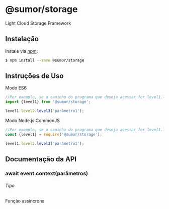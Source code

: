 # @sumor/storage
Light Cloud Storage Framework

## Instalação

Instale via [npm](https://www.npmjs.com/):
```sh
$ npm install --save @sumor/storage
```

## Instruções de Uso

Modo ES6
```js
//Por exemplo, se o caminho do programa que deseja acessar for level1.level2.level3
import {level1} from '@sumor/storage';

level1.level2.level3('parâmetro1');
```
Modo Node.js CommonJS
```js
//Por exemplo, se o caminho do programa que deseja acessar for level1.level2.level3
const {level1} = require('@sumor/storage');

level1.level2.level3('parâmetro1');
```

## Documentação da API

### await event.context(parâmetros)
###### Tipo
Função assíncrona